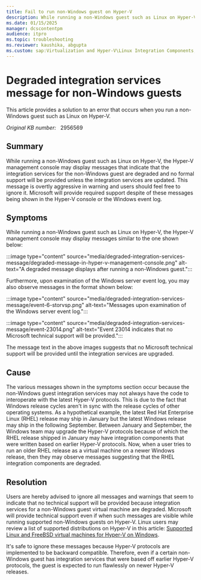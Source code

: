 ```yaml
---
title: Fail to run non-Windows guest on Hyper-V
description: While running a non-Windows guest such as Linux on Hyper-V, the Hyper-V management console may display messages that indicate that the integration services for the non-Windows guest are degraded and no formal support will be provided unless the integration services are updated.
ms.date: 01/15/2025
manager: dcscontentpm
audience: itpro
ms.topic: troubleshooting
ms.reviewer: kaushika, abgupta
ms.custom: sap:Virtualization and Hyper-V\Linux Integration Components, csstroubleshoot, linux-related-content
---
```

# Degraded integration services message for non-Windows guests

This article provides a solution to an error that occurs when you run a non-Windows guest such as Linux on Hyper-V.

_Original KB number:_ &nbsp; 2956569

## Summary

While running a non-Windows guest such as Linux on Hyper-V, the Hyper-V management console may display messages that indicate that the integration services for the non-Windows guest are degraded and no formal support will be provided unless the integration services are updated. This message is overtly aggressive in warning and users should feel free to ignore it. Microsoft will provide required support despite of these messages being shown in the Hyper-V console or the Windows event log.

## Symptoms  

While running a non-Windows guest such as Linux on Hyper-V, the Hyper-V management console may display messages similar to the one shown below:

:::image type="content" source="media/degraded-integration-services-message/degraded-message-in-hyper-v-management-console.png" alt-text="A degraded message displays after running a non-Windows guest.":::

Furthermore, upon examination of the Windows server event log, you may also observe messages in the format shown below:

:::image type="content" source="media/degraded-integration-services-message/event-6-storvsp.png" alt-text="Messages upon examination of the Windows server event log.":::

:::image type="content" source="media/degraded-integration-services-message/event-23014.png" alt-text="Event 23014 indicates that no Microsoft technical support will be provided.":::

The message text in the above images suggests that no Microsoft technical support will be provided until the integration services are upgraded.

## Cause

The various messages shown in the symptoms section occur because the non-Windows guest integration services may not always have the code to interoperate with the latest Hyper-V protocols. This is due to the fact that Windows release cycles aren't in sync with the release cycles of other operating systems. As a hypothetical example, the latest Red Hat Enterprise Linux (RHEL) release may ship in January but the latest Windows release may ship in the following September. Between January and September, the Windows team may upgrade the Hyper-V protocols because of which the RHEL release shipped in January may have integration components that were written based on earlier Hyper-V protocols. Now, when a user tries to run an older RHEL release as a virtual machine on a newer Windows release, then they may observe messages suggesting that the RHEL integration components are degraded.

## Resolution

Users are hereby advised to ignore all messages and warnings that seem to indicate that no technical support will be provided because integration services for a non-Windows guest virtual machine are degraded. Microsoft will provide technical support even if when such messages are visible while running supported non-Windows guests on Hyper-V. Linux users may review a list of supported distributions on Hyper-V in this article: [Supported Linux and FreeBSD virtual machines for Hyper-V on Windows](/windows-server/virtualization/hyper-v/Supported-Linux-and-FreeBSD-virtual-machines-for-Hyper-V-on-Windows).

It's safe to ignore these messages because Hyper-V protocols are implemented to be backward compatible. Therefore, even if a certain non-Windows guest has integration services that were based off earlier Hyper-V protocols, the guest is expected to run flawlessly on newer Hyper-V releases.

